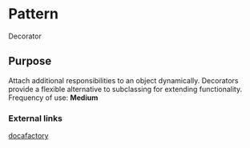 # Pattern
Decorator
## Purpose
Attach additional responsibilities to an object dynamically. Decorators provide a flexible alternative to subclassing for extending functionality.
Frequency of use: **Medium** 
### External links
[docafactory](http://www.dofactory.com/net/decorator-design-pattern)
